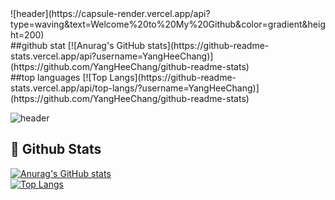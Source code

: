 <div>
  <!--Header-->
  ![header](https://capsule-render.vercel.app/api?type=waving&text=Welcome%20to%20My%20Github&color=gradient&height=200)
</div>
<div>
  <!--Body-->
  ##github stat
  [![Anurag's GitHub stats](https://github-readme-stats.vercel.app/api?username=YangHeeChang)](https://github.com/YangHeeChang/github-readme-stats)
  <br/>
  ##top languages
  [![Top Langs](https://github-readme-stats.vercel.app/api/top-langs/?username=YangHeeChang)](https://github.com/YangHeeChang/github-readme-stats)
</div>
<div>
  
  <!--Header-->
  ![header](https://capsule-render.vercel.app/api?type=waving&color=gradient&height=200&section=header&text=Welcome%20to%20My%20Github)
  
</div>

<div>
  <!--Body-->
  
  ## 🤔 Github Stats
  [![Anurag's GitHub stats](https://github-readme-stats.vercel.app/api?username=YangHeeChang)](https://github.com/anuraghazra/github-readme-stats)
  <br/>
  [![Top Langs](https://github-readme-stats.vercel.app/api/top-langs/?username=YangHeeChang)](https://github.com/anuraghazra/github-readme-stats)
  
</div>
